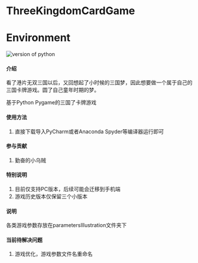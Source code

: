 # ThreeKingdomCardGame

# Environment
![version of python](https://img.shields.io/badge/python-3.8.6-yellow)

#### 介绍
看了港片无双三国以后，又回想起了小时候的三国梦，因此想要做一个属于自己的三国卡牌游戏。圆了自己童年时期的梦。

基于Python Pygame的三国了卡牌游戏

#### 使用方法

1.  直接下载导入PyCharm或者Anaconda Spyder等编译器运行即可

#### 参与贡献

1.  勤奋的小乌贼

#### 特别说明
1. 目前仅支持PC版本，后续可能会迁移到手机端
2. 游戏历史版本仅保留三个小版本


#### 说明
各类游戏参数存放在parametersIllustration文件夹下


#### 当前待解决问题
1. 游戏优化，游戏参数文件名重命名
